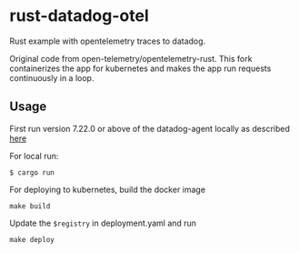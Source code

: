 # rust-datadog-otel

Rust example with opentelemetry traces to datadog.

Original code from open-telemetry/opentelemetry-rust.  This fork containerizes the app for kubernetes and makes the app run requests continuously in a loop.

## Usage

First run version 7.22.0 or above of the datadog-agent locally as described [here](https://docs.datadoghq.com/agent/)

For local run:

```shell
$ cargo run
```

For deploying to kubernetes, build the docker image
```
make build
```

Update the `$registry` in deployment.yaml and run
```
make deploy
```
